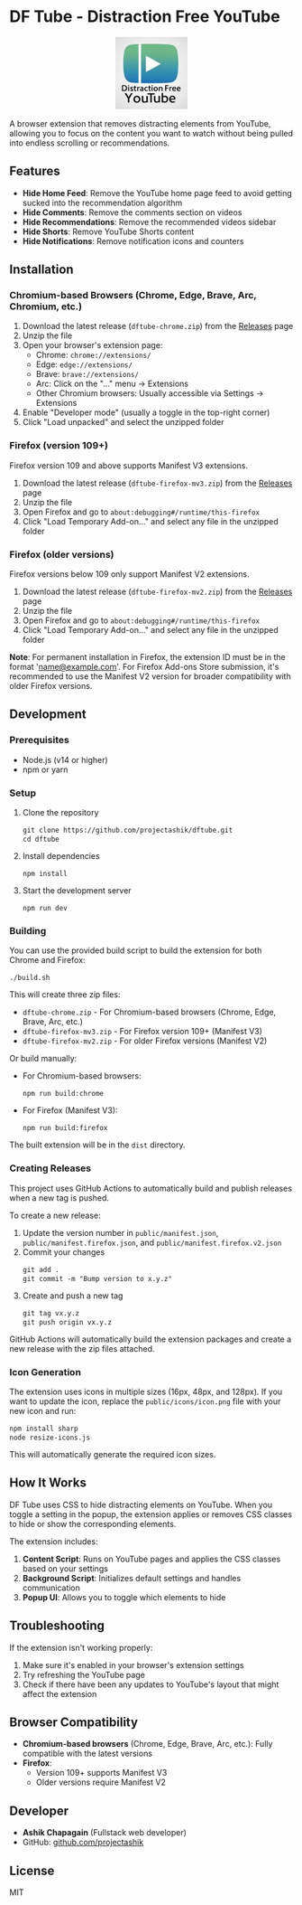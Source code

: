 # DF Tube - Distraction Free YouTube

<p align="center">
  <img src="public/icons/icon128.png" alt="DF Tube Logo" width="128" height="128">
</p>

A browser extension that removes distracting elements from YouTube, allowing you to focus on the content you want to watch without being pulled into endless scrolling or recommendations.

## Features

- **Hide Home Feed**: Remove the YouTube home page feed to avoid getting sucked into the recommendation algorithm
- **Hide Comments**: Remove the comments section on videos
- **Hide Recommendations**: Remove the recommended videos sidebar
- **Hide Shorts**: Remove YouTube Shorts content
- **Hide Notifications**: Remove notification icons and counters

## Installation

### Chromium-based Browsers (Chrome, Edge, Brave, Arc, Chromium, etc.)

1. Download the latest release (`dftube-chrome.zip`) from the [Releases](https://github.com/projectashik/dftube/releases/latest) page
2. Unzip the file
3. Open your browser's extension page:
   - Chrome: `chrome://extensions/`
   - Edge: `edge://extensions/`
   - Brave: `brave://extensions/`
   - Arc: Click on the "..." menu → Extensions
   - Other Chromium browsers: Usually accessible via Settings → Extensions
4. Enable "Developer mode" (usually a toggle in the top-right corner)
5. Click "Load unpacked" and select the unzipped folder

### Firefox (version 109+)

Firefox version 109 and above supports Manifest V3 extensions.

1. Download the latest release (`dftube-firefox-mv3.zip`) from the [Releases](https://github.com/projectashik/dftube/releases/latest) page
2. Unzip the file
3. Open Firefox and go to `about:debugging#/runtime/this-firefox`
4. Click "Load Temporary Add-on..." and select any file in the unzipped folder

### Firefox (older versions)

Firefox versions below 109 only support Manifest V2 extensions.

1. Download the latest release (`dftube-firefox-mv2.zip`) from the [Releases](https://github.com/projectashik/dftube/releases/latest) page
2. Unzip the file
3. Open Firefox and go to `about:debugging#/runtime/this-firefox`
4. Click "Load Temporary Add-on..." and select any file in the unzipped folder

**Note**: For permanent installation in Firefox, the extension ID must be in the format 'name@example.com'. For Firefox Add-ons Store submission, it's recommended to use the Manifest V2 version for broader compatibility with older Firefox versions.

## Development

### Prerequisites

- Node.js (v14 or higher)
- npm or yarn

### Setup

1. Clone the repository
   ```
   git clone https://github.com/projectashik/dftube.git
   cd dftube
   ```

2. Install dependencies
   ```
   npm install
   ```

3. Start the development server
   ```
   npm run dev
   ```

### Building

You can use the provided build script to build the extension for both Chrome and Firefox:

```
./build.sh
```

This will create three zip files:
- `dftube-chrome.zip` - For Chromium-based browsers (Chrome, Edge, Brave, Arc, etc.)
- `dftube-firefox-mv3.zip` - For Firefox version 109+ (Manifest V3)
- `dftube-firefox-mv2.zip` - For older Firefox versions (Manifest V2)

Or build manually:

- For Chromium-based browsers:
  ```
  npm run build:chrome
  ```

- For Firefox (Manifest V3):
  ```
  npm run build:firefox
  ```

The built extension will be in the `dist` directory.

### Creating Releases

This project uses GitHub Actions to automatically build and publish releases when a new tag is pushed.

To create a new release:

1. Update the version number in `public/manifest.json`, `public/manifest.firefox.json`, and `public/manifest.firefox.v2.json`
2. Commit your changes
   ```
   git add .
   git commit -m "Bump version to x.y.z"
   ```
3. Create and push a new tag
   ```
   git tag vx.y.z
   git push origin vx.y.z
   ```

GitHub Actions will automatically build the extension packages and create a new release with the zip files attached.

### Icon Generation

The extension uses icons in multiple sizes (16px, 48px, and 128px). If you want to update the icon, replace the `public/icons/icon.png` file with your new icon and run:

```
npm install sharp
node resize-icons.js
```

This will automatically generate the required icon sizes.

## How It Works

DF Tube uses CSS to hide distracting elements on YouTube. When you toggle a setting in the popup, the extension applies or removes CSS classes to hide or show the corresponding elements.

The extension includes:

1. **Content Script**: Runs on YouTube pages and applies the CSS classes based on your settings
2. **Background Script**: Initializes default settings and handles communication
3. **Popup UI**: Allows you to toggle which elements to hide

## Troubleshooting

If the extension isn't working properly:

1. Make sure it's enabled in your browser's extension settings
2. Try refreshing the YouTube page
3. Check if there have been any updates to YouTube's layout that might affect the extension

## Browser Compatibility

- **Chromium-based browsers** (Chrome, Edge, Brave, Arc, etc.): Fully compatible with the latest versions
- **Firefox**:
  - Version 109+ supports Manifest V3
  - Older versions require Manifest V2

## Developer

- **Ashik Chapagain** (Fullstack web developer)
- GitHub: [github.com/projectashik](https://github.com/projectashik)

## License

MIT